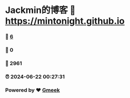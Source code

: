 # Jackmin的博客 :link: https://mintonight.github.io 
### :page_facing_up: [6](https://mintonight.github.io/tag.html) 
### :speech_balloon: 0 
### :hibiscus: 2961 
### :alarm_clock: 2024-06-22 00:27:31 
### Powered by :heart: [Gmeek](https://github.com/Meekdai/Gmeek)
